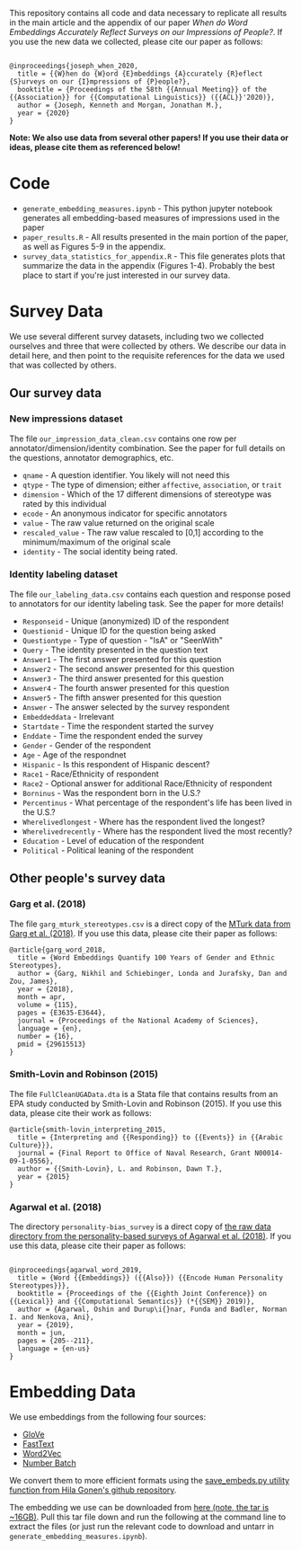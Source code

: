 This repository contains all code and data necessary to replicate all results in the main article and the appendix of our paper *When do Word Embeddings Accurately Reflect Surveys on our Impressions of People?*.  If you use the new data we collected, please cite our paper as follows:

```

@inproceedings{joseph_when_2020,
  title = {{W}hen do {W}ord {E}mbeddings {A}ccurately {R}eflect {S}urveys on our {I}mpressions of {P}eople?},
  booktitle = {Proceedings of the 58th {{Annual Meeting}} of the {{Association}} for {{Computational Linguistics}} ({{ACL}}'2020)},
  author = {Joseph, Kenneth and Morgan, Jonathan M.},
  year = {2020}
}

```

**Note: We also use data from several other papers! If you use their data or ideas, please cite them as referenced below!**


# Code

- ```generate_embedding_measures.ipynb``` - This python jupyter notebook generates all embedding-based measures of impressions used in the paper
- ```paper_results.R``` - All results presented in the main portion of the paper, as well as Figures 5-9 in the appendix.
- ```survey_data_statistics_for_appendix.R``` - This file generates plots that summarize the data in the appendix (Figures 1-4).  Probably the best place to start if you're just interested in our survey data.

# Survey Data

We use several different survey datasets, including two we collected ourselves and three that were collected by others. We describe our data in detail here, and then point to the requisite references for the data we used that was collected by others.

## Our survey data

### New impressions dataset

The file ```our_impression_data_clean.csv``` contains one row per annotator/dimension/identity combination. See the paper for full details on the questions, annotator demographics, etc.

- ```qname``` - A question identifier. You likely will not need this
- ```qtype``` - The type of dimension; either ```affective```, ```association```, or ```trait```
- ```dimension``` - Which of the 17 different dimensions of stereotype was rated by this individual
- ```ecode``` - An anonymous indicator for specific annotators
- ```value``` - The raw value returned on the original scale
- ```rescaled_value``` - The raw value rescaled to [0,1] according to the minimum/maximum of the original scale 
- ```identity``` - The social identity being rated.

### Identity labeling dataset

The file ```our_labeling_data.csv``` contains each question and response posed to annotators for our identity labeling task.  See the paper for more details!

- ```Responseid``` - Unique (anonymized) ID of the respondent
- ```Questionid``` - Unique ID for the question being asked 
- ```Questiontype``` - Type of question - "IsA" or "SeenWith"
- ```Query``` - The identity presented in the question text 
- ```Answer1``` - The first answer presented for this question
- ```Answer2``` - The second answer presented for this question
- ```Answer3``` - The third answer presented for this question
- ```Answer4``` - The fourth answer presented for this question
- ```Answer5``` - The fifth answer presented for this question
- ```Answer``` - The answer selected by the survey respondent
- ```Embeddeddata``` - Irrelevant
- ```Startdate``` - Time the respondent started the survey
- ```Enddate``` - Time the respondent ended the survey
- ```Gender``` - Gender of the respondent
- ```Age``` - Age of the respondnet
- ```Hispanic``` - Is this respondent of Hispanic descent?
- ```Race1``` - Race/Ethnicity of respondent 
- ```Race2``` - Optional answer for additional Race/Ethnicity of respondent
- ```Borninus``` - Was the respondent born in the U.S.?
- ```Percentinus``` - What percentage of the respondent's life has been lived in the U.S.?
- ```Wherelivedlongest``` - Where has the respondent lived the longest?
- ```Wherelivedrecently``` - Where has the respondent lived the most recently?
- ```Education``` - Level of education of the respondent
- ```Political``` - Political leaning of the respondent

## Other people's survey data

### Garg et al. (2018)

The file ```garg_mturk_stereotypes.csv``` is a direct copy of the [MTurk data from Garg et al. (2018)](https://raw.githubusercontent.com/nikhgarg/EmbeddingDynamicStereotypes/master/data/mturk_stereotypes.csv). If you use this data, please cite their paper as follows:

```
@article{garg_word_2018,
  title = {Word Embeddings Quantify 100 Years of Gender and Ethnic Stereotypes},
  author = {Garg, Nikhil and Schiebinger, Londa and Jurafsky, Dan and Zou, James},
  year = {2018},
  month = apr,
  volume = {115},
  pages = {E3635-E3644},
  journal = {Proceedings of the National Academy of Sciences},
  language = {en},
  number = {16},
  pmid = {29615513}
}
```

### Smith-Lovin and Robinson (2015)

The file ```FullCleanUGAData.dta``` is a Stata file that contains results from an EPA study conducted by Smith-Lovin and Robinson (2015). If you use this data, please cite their work as follows:
```
@article{smith-lovin_interpreting_2015,
  title = {Interpreting and {{Responding}} to {{Events}} in {{Arabic Culture}}},
  journal = {Final Report to Office of Naval Research, Grant N00014-09-1-0556},
  author = {{Smith-Lovin}, L. and Robinson, Dawn T.},
  year = {2015}
}
```

### Agarwal et al. (2018)

The directory ```personality-bias_survey``` is a direct copy of [the raw data directory from the personality-based surveys of Agarwal et al. (2018)](https://github.com/oagarwal/personality-bias/tree/master/data/raw). If you use this data, please cite their paper as follows:

```

@inproceedings{agarwal_word_2019,
  title = {Word {{Embeddings}} ({{Also}}) {{Encode Human Personality Stereotypes}}},
  booktitle = {Proceedings of the {{Eighth Joint Conference}} on {{Lexical}} and {{Computational Semantics}} (*{{SEM}} 2019)},
  author = {Agarwal, Oshin and Durup\i{}nar, Funda and Badler, Norman I. and Nenkova, Ani},
  year = {2019},
  month = jun,
  pages = {205--211},
  language = {en-us}
}
```

# Embedding Data

We use embeddings from the following four sources:

- [GloVe](https://nlp.stanford.edu/projects/glove/)
- [FastText](https://fasttext.cc/docs/en/english-vectors.html)
- [Word2Vec](https://code.google.com/archive/p/word2vec/) 
- [Number Batch](https://github.com/commonsense/conceptnet-numberbatch)

We convert them to more efficient formats using the [save_embeds.py utility function from Hila Gonen's github repository](https://github.com/gonenhila/gender_bias_lipstick/blob/master/source/save_embeds.py).

The embedding we use can be downloaded from [here (note, the tar is ~16GB)](https://drive.google.com/open?id=1o8eAA2OD0j3nH40fPBG1v0jcD7ukasBj). Pull this tar file down and run the following at the command line to extract the files (or just run the relevant code to download and untarr in ```generate_embedding_measures.ipynb```).



